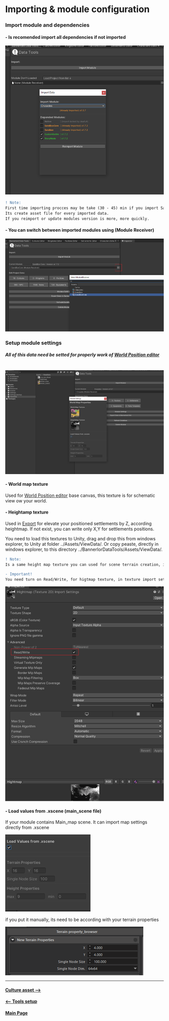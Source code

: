 # Importing & module configuration


### Import module and dependencies
#### - Is recomended import all dependencies if not imported

![ScreenShot](Images/import_mod/importing_0.PNG)

```diff
! Note:                                                                                            
First time importing procces may be take (30 - 45) min if you import Sandbox & SandboxCore modules.
Its create asset file for every imported data.
If you reimport or update modules version is more, more quickly.
```

#### - You can switch between imported modules using (Module Receiver)

![ScreenShot](Images/import_mod/importing_1.PNG)

### Setup module settings
##### All of this data need be setted for properly work of [World Position editor](README.md)
&nbsp;
![ScreenShot](Images/import_mod/importing_2.PNG)

#### - World map texture
Used for [World Position editor](world_pos.md) base canvas, this texture is for schematic view ow your world.

#### - Heightamp texture
Used in [Export](export.md) for elevate your positioned settlements by Z, according heightmap. 
If not exist, you can write only X,Y for settlements positions.

You need to load this textures to Unity, drag and drop this from windows explorer, to Unity at folder ../Assets/ViewData/. 
Or copy peaste, directly in windows explorer, to this directory ../BannerlorDataTools/Assets/ViewData/. 

```diff
! Note:                                                                                   
Is a same height map texture you can used for scene terrain creation, in Bannerlord Mod Kit.
```

```diff
- Important!                                                                 
You need turn on Read/Write, for higtmap texture, in texture import settings.
```

![ScreenShot](Images/import_mod/importing_3.PNG)

#### - Load values from .xscene (main_scene file)
If your module contains Main_map scene. It can import map settings directly from .xscene

![ScreenShot](Images/import_mod/importing_5.PNG)

if you put it manually, its need to be according with your terrain properties

![ScreenShot](Images/import_mod/importing_4.PNG)




---------------------------------------------
#### [Culture asset -->](culture_asset.md)
#### [<-- Tools setup](tools_setup.md)

#### [Main Page](/../..)

